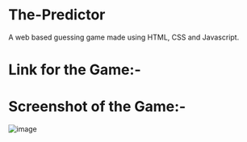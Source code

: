 # The-Predictor
A web based guessing game made using HTML, CSS and Javascript.

# Link for the Game:-

# Screenshot of the Game:-

![image](https://user-images.githubusercontent.com/81147674/177396489-29db8642-159d-4eb0-a3de-c645d16af63e.png)
